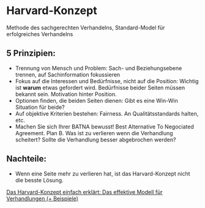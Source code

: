 # Harvard-Konzept
Methode des sachgerechten Verhandelns, Standard-Model für erfolgreiches Verhandelns

## 5 Prinzipien:
- Trennung von Mensch und Problem: Sach- und Beziehungsebene trennen, auf Sachinformation fokussieren
- Fokus auf die Interessen und Bedürfnisse, nicht auf die Position: Wichtig ist **warum** etwas gefordert wird. 
  Bedürfnisse beider Seiten müssen bekannt sein. Motivation hinter Position.
- Optionen finden, die beiden Seiten dienen: Gibt es eine Win-Win Situation für beide?
- Auf objektive Kriterien bestehen: Fairness. An Qualitätsstandards halten, etc. 
- Machen Sie sich Ihrer BATNA bewusst! Best Alternative To Negociated Agreement. Plan B. Was ist zu verlieren wenn 
  die Verhandlung scheitert? Sollte die Verhandlung besser abgebrochen werden? 

## Nachteile:
- Wenn eine Seite mehr zu verlieren hat, ist das Harvard-Konzept nicht die besste Lösung.

[Das Harvard-Konzept einfach erklärt: Das effektive Modell für Verhandlungen (+ Beispiele)](https://www.youtube.com/watch?v=QmJcYzzN7BA)